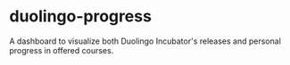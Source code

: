 duolingo-progress
=================

A dashboard to visualize both Duolingo Incubator's releases and personal progress in offered courses.
